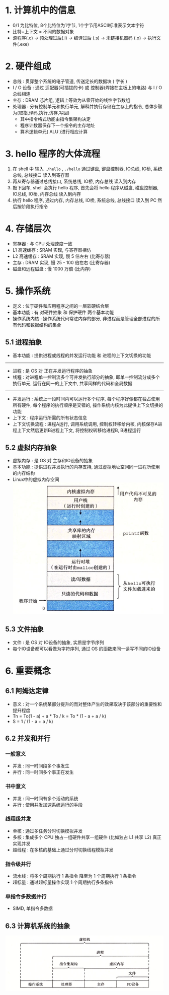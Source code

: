 # 1. 计算机中的信息
- 0/1 为比特位, 8个比特位为1字节, 1个字节用ASCII标准表示文本字符
- 比特+上下文 = 不同的数据对象
- 源程序(.c)  -> 预处理过后(.i) -> 编译过后 (.s)  -> 未链接机器码 (.o)  -> 执行文件(.exe) 

# 2. 硬件组成
- 总线 : 贯穿整个系统的电子管道, 传送定长的数据块 ( 字长 )
- I / O 设备 : 通过 适配器(可插拔的卡) 或 控制器(焊接在主板上的电路) 与 I / O 总线相连
- 主存 : DRAM 芯片组, 逻辑上等效为从零开始的线性字节数组
- 处理器 : 分有控制单元和执行单元, 解释并执行存储在主存上的指令, 总体步骤为(取指,译码,执行,访存,写回)
    - 其中指令格式功能由指令集架构决定
    - 程序计数器保存下一个指令的主存地址
    - 算术逻辑单元( ALU )进行相应计算

# 3. hello 程序的大体流程
1. 在 shell 中 输入 `./hello` , `./hello` 通过键盘, 键盘控制器, IO总线, IO桥, 系统总线,  总线接口 读入到寄存器
2. 再从寄存器通过总线接口, 系统总线, IO桥, 内存总线 读入到内存
3. 敲下回车, shell 会执行 hello 程序, 首先会将 hello 程序从磁盘, 磁盘控制器, IO总线, IO桥, 内存总线 读入到内存
4. 执行 hello 程序, 通过内存, 内存总线, IO桥, 系统总线, 总线接口 读入到 PC 然后按阶段执行指令

# 4. 存储层次
- 寄存器 : 与 CPU 处理速度一致
- L1 高速缓存 : SRAM 实现, 与寄存器相仿
- L2 高速缓存 : SRAM 实现, 慢 5 倍左右 (比寄存器)
- 主存 : DRAM 实现, 慢 25 - 100 倍左右 (比寄存器)
- 磁盘和远程磁盘 : 慢 1000 万倍 (比内存)

# 5. 操作系统
- 定义 : 位于硬件和应用程序之间的一层软硬结合层
- 基本功能 : 有 对硬件抽象 和 保护硬件 两个基本功能
- 操作系统内核 : 操作系统代码常驻内存的部分, 非进程而是管理全部进程的所有代码和数据结构的集合
## 5.1 进程抽象
- 基本功能 : 提供进程或线程的并发运行功能 和 进程的上下文切换的功能

----

- 进程 : 是 OS 对 正在并发运行程序的抽象
- 线程 : 对进程单一控制流多个可并发执行部分的抽象, 即单一控制流分成多个执行单元, 运行在同一的上下文中, 共享同样的代码和全局数据

-----

- 并发运行 :  系统上一段时间内可以运行多个程序, 每个程序好像都在独占使用所有硬件, 每个程序的执行顺序是交错的, 操作系统内核为此提供上下文切换的功能
- 上下文 : 程序运行所需的所有状态信息
- 上下文切换流程 : 进程A运行, 调用系统调用, 控制权转移给内核, 内核保存A进程上下文然后更新B进程上下文, 将控制权转移给进程B, B进程运行

## 5.2 虚拟内存抽象
- 虚拟内存 : 是 OS 对 主存和IO设备的抽象
- 基本功能 : 提供进程并发执行的内存支持, 通过虚拟地址空间同一进程所使用的内存结构
- Linux中的虚拟内存空间
![](https://github.com/SanBuks/BasicLearning/blob/master/csapp_learning/ch01/ch01_image/virtual_memory_space_architecture.png?raw=true)

## 5.3 文件抽象
- 文件 : 是 OS 对 IO设备的抽象, 实质是字节序列
- 每个IO设备都可以看做为字符序列, 通过 OS 的函数来同一读写不同的IO设备

# 6. 重要概念
## 6.1 阿姆达定律
- 意义 : 对一个系统某部分提升的而对整体产生的效果取决于该部分的重要性和提升程度
- Tn = To(1 - a)  + a \* To / k = To \* (1 - a + a / k)
- S = 1 / (1 - a + a / k)

## 6.2 并发和并行
### 一般意义
- 并发 : 同一时间段多个事发生
- 并行 : 同一时间多个事正在发生

### 书中意义
- 并发 : 同一时间有多个活动的系统
- 并行 : 使用并发加速系统运行的手段

### 线程级并发
- 单核 : 通过多任务分时切换模拟并发
- 多核 : 集成多个 CPU 独占一组硬件共享一组硬件 (比如独占 L1 共享 L2) 真正实现并发
- 超线程 : 在多核的基础上通过分时切换线程模拟并发

### 指令级并行
- 流水线 : 将多个周期执行 1 条指令 降至为 1 个周期执行 1 条指令
- 超标量 : 通过超标量操作实现 1 个周期执行多条指令

### 单指令多数据并行
- SIMD, 单指令多数据

## 6.3 计算机系统的抽象
![](https://github.com/SanBuks/BasicLearning/blob/master/csapp_learning/ch01/ch01_image/computer_system_abstruction.png?raw=true)

